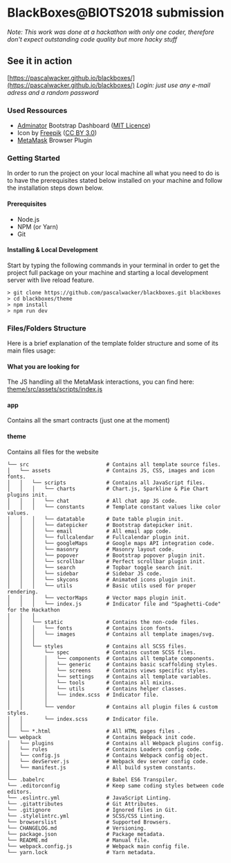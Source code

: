 # BlackBoxes@BIOTS2018 submission
*Note: This work was done at a hackathon with only one coder, therefore don't expect outstanding code quality but more hacky stuff*

## See it in action
[https://pascalwacker.github.io/blackboxes/](https://pascalwacker.github.io/blackboxes/)
*Login: just use any e-mail adress and a random password*

### Used Ressources
- [Adminator](https://github.com/puikinsh/Adminator-admin-dashboard) Bootstrap Dashboard ([MIT Licence](https://opensource.org/licenses/MIT))
- Icon by [Freepik](http://www.freepik.com) ([CC BY 3.0](https://creativecommons.org/licenses/by/3.0/))
- [MetaMask](https://metamask.io/) Browser Plugin

### Getting Started
In order to run the project on your local machine all what you need to do is to have the prerequisites stated below installed on your machine and follow the installation steps down below.

#### Prerequisites
  - Node.js
  - NPM (or Yarn)
  - Git

#### Installing & Local Development
Start by typing the following commands in your terminal in order to get the project full package on your machine and starting a local development server with live reload feature.

```
> git clone https://github.com/pascalwacker/blackboxes.git blackboxes
> cd blackboxes/theme
> npm install
> npm run dev
```

### Files/Folders Structure
Here is a brief explanation of the template folder structure and some of its main files usage:

#### What you are looking for
The JS handling all the MetaMask interactions, you can find here: [theme/src/assets/scripts/index.js](https://github.com/pascalwacker/blackboxes/blob/master/theme/src/assets/scripts/index.js)

#### app
Contains all the smart contracts (just one at the moment)

#### theme
Contains all files for the website

```
└── src                         # Contains all template source files.
│   └── assets                  # Contains JS, CSS, images and icon fonts.
│   │   └── scripts             # Contains all JavaScript files.
│   │   │   └── charts          # Chart.js, Sparkline & Pie Chart plugins init.
│   │   │   └── chat            # All chat app JS code.
│   │   │   └── constants       # Template constant values like color values.
│   │   │   └── datatable       # Date table plugin init.
│   │   │   └── datepicker      # Bootstrap datepicker init.
│   │   │   └── email           # All email app code.
│   │   │   └── fullcalendar    # Fullcalendar plugin init.
│   │   │   └── googleMaps      # Google maps API integration code.
│   │   │   └── masonry         # Masonry layout code.
│   │   │   └── popover         # Bootstrap popover plugin init.
│   │   │   └── scrollbar       # Perfect scrollbar plugin init.
│   │   │   └── search          # Topbar toggle search init.
│   │   │   └── sidebar         # Sidebar JS code.
│   │   │   └── skycons         # Animated icons plugin init.
│   │   │   └── utils           # Basic utils used for proper rendering.
│   │   │   └── vectorMaps      # Vector maps plugin init.
│   │   │   └── index.js        # Indicator file and "Spaghetti-Code" for the Hackathon
│   │   │
│   │   └── static              # Contains the non-code files.
│   │   │   └── fonts           # Contains icon fonts.
│   │   │   └── images          # Contains all template images/svg.
│   │   │
│   │   └── styles              # Contains all SCSS files.
│   │       └── spec            # Contains custom SCSS files.
│   │       │   └── components  # Contains all template components.
│   │       │   └── generic     # Contains basic scaffolding styles.
│   │       │   └── screens     # Contains views specific styles.
│   │       │   └── settings    # Contains all template variables.
│   │       │   └── tools       # Contains all mixins.
│   │       │   └── utils       # Contains helper classes.
│   │       │   └── index.scss  # Indicator file.
│   │       │
│   │       └── vendor          # Contains all plugin files & custom styles.
│   │       └── index.scss      # Indicator file.
│   │
│   └── *.html                  # All HTML pages files .
└── webpack                     # Contains Webpack init code.
│   └── plugins                 # Contains all Webpack plugins config.
│   └── rules                   # Contains Loaders config code.
│   └── config.js               # Contains Webpack config object.
│   └── devServer.js            # Webpack dev server config code.
│   └── manifest.js             # All build system constants.
│
└── .babelrc                    # Babel ES6 Transpiler.
└── .editorconfig               # Keep same coding styles between code editors.
└── .eslintrc.yml               # JavaScript Linting.
└── .gitattributes              # Git Attributes.
└── .gitignore                  # Ignored files in Git.
└── .stylelintrc.yml            # SCSS/CSS Linting.
└── browserslist                # Supported Browsers.
└── CHANGELOG.md                # Versioning.
└── package.json                # Package metadata.
└── README.md                   # Manual file.
└── webpack.config.js           # Webpack main config file.
└── yarn.lock                   # Yarn metadata.
```